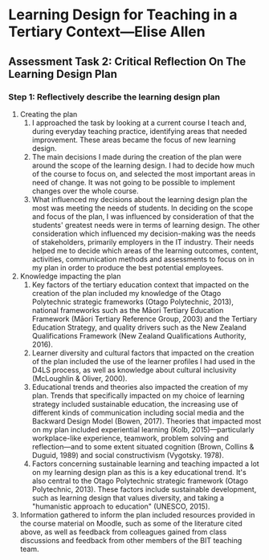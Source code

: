 # Learning Design for Teaching in a Tertiary Context—Elise Allen
## Assessment Task 2: Critical Reflection On The Learning Design Plan

### Step 1: Reflectively describe the learning design plan
1. Creating the plan
    1. I approached the task by looking at a current course I teach and, during everyday teaching practice, identifying areas that needed improvement. These areas became the focus of new learning design.
    2. The main decisions I made during the creation of the plan were around the scope of the learning design. I had to decide how much of the course to focus on, and selected the most important areas in need of change. It was not going to be possible to implement changes over the whole course.
    3. What influenced my decisions about the learning design plan the most was meeting the needs of students. In deciding on the scope and focus of the plan, I was influenced by consideration of that the students' greatest needs were in terms of learning design. The other consideration which influenced my decision-making was the needs of stakeholders, primarily employers in the IT industry. Their needs helped me to decide which areas of the learning outcomes, content, activities, communication methods and assessments to focus on in my plan in order to produce the best potential employees.
2. Knowledge impacting the plan
    1. Key factors of the tertiary education context that impacted on the creation of the plan included my knowledge of the Otago Polytechnic strategic frameworks (Otago Polytechnic, 2013), national frameworks such as the Māori Tertiary Education Framework (Māori Tertiary Reference Group, 2003) and the Tertiary Education Strategy, and quality drivers such as the New Zealand Qualifications Framework (New Zealand Qualifications Authority, 2016).
    2. Learner diversity and cultural factors that impacted on the creation of the plan included the use of the learner profiles I had used in the D4LS process, as well as knowledge about cultural inclusivity (McLoughlin & Oliver, 2000).
    3. Educational trends and theories also impacted the creation of my plan. Trends that specifically impacted on my choice of learning strategy included sustainable education, the increasing use of different kinds of communication including social media and the Backward Design Model (Bowen, 2017). Theories that impacted most on my plan included experiential learning (Kolb, 2015)—particularly workplace-like experience, teamwork, problem solving and reflection—and to some extent situated cognition (Brown, Collins & Duguid, 1989) and social constructivism (Vygotsky. 1978).
    4. Factors concerning sustainable learning and teaching impacted a lot on my learning design plan as this is a key educational trend. It's also central to the Otago Polytechnic strategic framework (Otago Polytechnic, 2013). These factors include sustainable development, such as learning design that values diversity, and taking a "humanistic approach to education" (UNESCO, 2015).
3. Information gathered to inform the plan included resources provided in the course material on Moodle, such as some of the literature cited above, as well as feedback from colleagues gained from class discussions and feedback from other members of the BIT teaching team.




